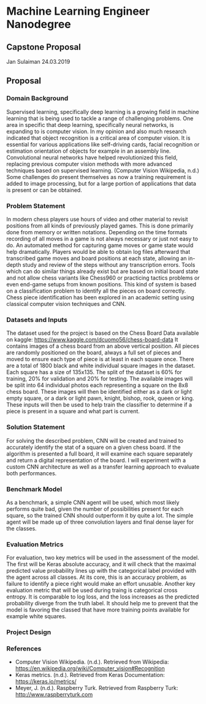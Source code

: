 # Machine Learning Engineer Nanodegree
## Capstone Proposal
Jan Sulaiman
24.03.2019

## Proposal

### Domain Background

Supervised learning, specifically deep learning is a growing field in machine learning that is being used to tackle a range of challenging problems. One area in specific that deep learning, specifically neural networks, is expanding to is computer vision. In my opinion and also much research indicated that object recognition is a critical area of computer vision. It is essential for various applications like self-driving cards, facial recognition or estimation orientation of objects for example in an assembly line. 
Convolutional neural networks have helped revolutionized this field, replacing previous computer vision methods with more advanced techniques based on supervised learning. (Computer Vision
Wikipedia, n.d.) Some challenges do present themselves as now a training requirement is added to image processing, but for a large portion of applications that data is present or can be obtained.


### Problem Statement

In modern chess players use hours of video and other material to revisit positions from all kinds of previously played games. This is done primarily done from memory or written notations. Depending on the time formats recording of all moves in a game is not always necessary or just not easy to do. An automated method for capturing game moves or game state would help dramatically. Players would be able to obtain log files afterward that transcribed game moves and board positions at each state, allowing an in-depth study and review of the steps without any transcription errors. 
Tools which can do similar things already exist but are based on initial board state and not allow chess variants like Chess960 or practicing tactics problems or even end-game setups from known positions. This kind of system is based on a classification problem to identify all the pieces on board correctly. Chess piece identification has been explored in an academic setting using classical computer vision techniques and CNN. 

### Datasets and Inputs

The dataset used for the project is based on the Chess Board Data available on kaggle: https://www.kaggle.com/dcuomo56/chess-board-data
It contains images of a chess board from an above vertical position. All pieces are randomly positioned on the board, always a full set of pieces and moved to ensure each type of piece is at least in each square once. There are a total of 1800 black and white individual square images in the dataset. Each square has a size of 135x135. The split of the dataset is 60% for training, 20% for validation and 20% for testing. 
The available images will be split into 64 individual photos each representing a square on the 8x8 chess board. These images will then be identified either as a dark or light empty square, or a dark or light pawn, knight, bishop, rook, queen or king. These inputs will then be used to help
train the classifier to determine if a piece is present in a square and what part is current.


### Solution Statement

For solving the described problem, CNN will be created and trained to accurately identify the stat of a square on a given chess board. If the algorithm is presented a full board, it will examine each square separately and return a digital representation of the board. I will experiment with a custom CNN architecture as well as a transfer learning approach to evaluate both performances. 

### Benchmark Model

As a benchmark, a simple CNN agent will be used, which most likely performs quite bad, given the number of possibilities present for each square, so the trained CNN should outperform it by quite a lot. The simple agent will be made up of three convolution layers and final dense layer for the classes. 

### Evaluation Metrics

For evaluation, two key metrics will be used in the assessment of the model. The first will be Keras absolute accuracy, and it will check that the maximal predicted value probability lines up with the categorical label provided with the agent across all classes. 
At its core, this is an accuracy problem, as failure to identify a piece right would make an effort unusable. Another key evaluation metric that will be used during traing is categorical cross entropy. It is comparable to log loss, and the loss increases as the predicted probability diverge from the truth label. It should help me to prevent that the model is favoring the classed that have more training points available for example white squares.

### Project Design



### References
* Computer Vision Wikipedia. (n.d.). Retrieved from Wikipedia: https://en.wikipedia.org/wiki/Computer_vision#Recognition
* Keras metrics. (n.d.). Retrieved from Keras Documentation: https://keras.io/metrics/
* Meyer, J. (n.d.). Raspberry Turk. Retrieved from Raspberry Turk: http://www.raspberryturk.com
